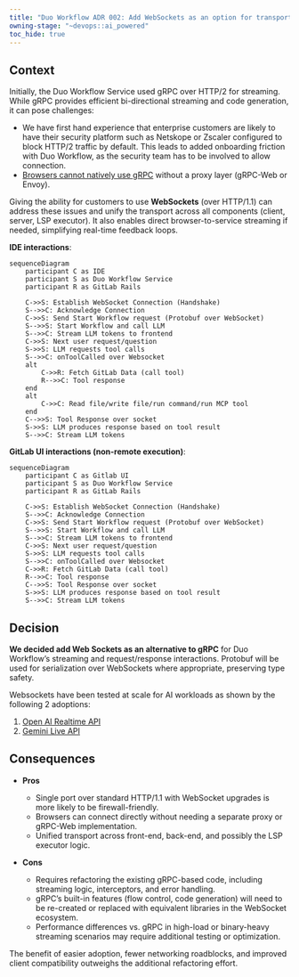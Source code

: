 ```yaml
---
title: "Duo Workflow ADR 002: Add WebSockets as an option for transport"
owning-stage: "~devops::ai_powered"
toc_hide: true
---
```


## Context

Initially, the Duo Workflow Service used gRPC over HTTP/2 for streaming. While gRPC provides efficient bi-directional streaming and code generation, it can pose challenges:

- We have first hand experience that enterprise customers are likely to have their security platform such as Netskope or Zscaler configured to block HTTP/2 traffic by default. This leads to added onboarding friction with Duo Workflow, as the security team has to be involved to allow connection.
- [Browsers cannot natively use gRPC](https://grpc.io/blog/state-of-grpc-web/#feature-sets) without a proxy layer (gRPC-Web or Envoy).  

Giving the ability for customers to use **WebSockets** (over HTTP/1.1) can address these issues and unify the transport across all components (client, server, LSP executor). It also enables direct browser-to-service streaming if needed, simplifying real-time feedback loops.

**IDE interactions**:

```mermaid
sequenceDiagram
    participant C as IDE
    participant S as Duo Workflow Service
    participant R as GitLab Rails
    
    C->>S: Establish WebSocket Connection (Handshake)
    S-->>C: Acknowledge Connection
    C->>S: Send Start Workflow request (Protobuf over WebSocket)
    S-->>S: Start Workflow and call LLM
    S-->>C: Stream LLM tokens to frontend
    C->>S: Next user request/question
    S->>S: LLM requests tool calls
    S-->>C: onToolCalled over Websocket
    alt
        C->>R: Fetch GitLab Data (call tool)
        R-->>C: Tool response
    end
    alt
        C->>C: Read file/write file/run command/run MCP tool
    end
    C-->>S: Tool Response over socket
    S->>S: LLM produces response based on tool result
    S-->>C: Stream LLM tokens
```

**GitLab UI interactions (non-remote execution)**:

```mermaid
sequenceDiagram
    participant C as Gitlab UI
    participant S as Duo Workflow Service
    participant R as GitLab Rails
    
    C->>S: Establish WebSocket Connection (Handshake)
    S-->>C: Acknowledge Connection
    C->>S: Send Start Workflow request (Protobuf over WebSocket)
    S-->>S: Start Workflow and call LLM
    S-->>C: Stream LLM tokens to frontend
    C->>S: Next user request/question
    S->>S: LLM requests tool calls
    S-->>C: onToolCalled over Websocket
    C->>R: Fetch GitLab Data (call tool)
    R-->>C: Tool response
    C-->>S: Tool Response over socket
    S->>S: LLM produces response based on tool result
    S-->>C: Stream LLM tokens
```

## Decision

**We decided add Web Sockets as an alternative to gRPC** for Duo Workflow’s streaming and request/response interactions. Protobuf will be used for serialization over WebSockets where appropriate, preserving type safety.

Websockets have been tested at scale for AI workloads as shown by the following 2 adoptions:

1. [Open AI Realtime API](https://platform.openai.com/docs/guides/realtime#connect-with-websockets)
2. [Gemini Live API](https://ai.google.dev/gemini-api/docs/live)

## Consequences

- **Pros**
  - Single port over standard HTTP/1.1 with WebSocket upgrades is more likely to be firewall-friendly.  
  - Browsers can connect directly without needing a separate proxy or gRPC-Web implementation.  
  - Unified transport across front-end, back-end, and possibly the LSP executor logic.

- **Cons**
  - Requires refactoring the existing gRPC-based code, including streaming logic, interceptors, and error handling.  
  - gRPC’s built-in features (flow control, code generation) will need to be re-created or replaced with equivalent libraries in the WebSocket ecosystem.  
  - Performance differences vs. gRPC in high-load or binary-heavy streaming scenarios may require additional testing or optimization.  

The benefit of easier adoption, fewer networking roadblocks, and improved client compatibility outweighs the additional refactoring effort.
